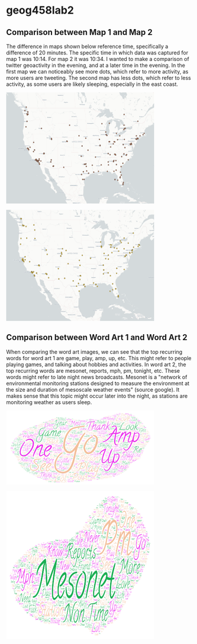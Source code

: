 # geog458lab2

## Comparison between Map 1 and Map 2
The difference in maps shown below reference time, specifically a difference of 20 minutes. The specific time in which data was captured for map 1 was 10:14. For map 2 it was 10:34. I wanted to make a comparison of twitter geoactivity in the evening, and at a later time in the evening. In the first map we can noticeably see more dots, which refer to more activity, as more users are tweeting. The second map has less dots, which refer to less activity, as some users are likely sleeping, especially in the east coast.
<p><img src="/img/lab2_map1.png" width="400" height="300"></p>
<p><img src="/img/lab2_map2.png" width="400" height="300"></p>

## Comparison between Word Art 1 and Word Art 2
When comparing the word art images, we can see that the top recurring words for word art 1 are game, play, amp, up, etc. This might refer to people playing games, and talking about hobbies and activities. In word art 2, the top recurring words are mesonet, reports, mph, pm, tonight, etc. These words might refer to late night news broadcasts. Mesonet is a "network of environmental monitoring stations designed to measure the environment at the size and duration of mesoscale weather events" (source google). It makes sense that this topic might occur later into the night, as stations are monitoring weather as users sleep.
<p><img src="/img/Word Art1.png" width="400" height="200"></p>
<p><img src="/img/Word Art2.png" width="400" height="400"></p>
